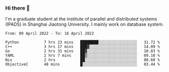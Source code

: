 ### Hi there 👋

I'm a graduate student at the institute of parallel and distributed systems (IPADS) in Shanghai Jiaotong University. I mainly work on database system.

<!--START_SECTION:waka-->

```text
From: 09 April 2022 - To: 16 April 2022

Python           7 hrs 23 mins   ████████░░░░░░░░░░░░░░░░░   31.72 %
C++              3 hrs 17 mins   ███▓░░░░░░░░░░░░░░░░░░░░░   14.09 %
Go               2 hrs 31 mins   ██▓░░░░░░░░░░░░░░░░░░░░░░   10.83 %
YAML             2 hrs 7 mins    ██▒░░░░░░░░░░░░░░░░░░░░░░   09.10 %
Nix              2 hrs           ██░░░░░░░░░░░░░░░░░░░░░░░   08.60 %
ObjectiveC       48 mins         █░░░░░░░░░░░░░░░░░░░░░░░░   03.44 %
```

<!--END_SECTION:waka-->

<!--
**yqmmm/yqmmm** is a ✨ _special_ ✨ repository because its `README.md` (this file) appears on your GitHub profile.

Here are some ideas to get you started:

- 🔭 I’m currently working on ...
- 🌱 I’m currently learning ...
- 👯 I’m looking to collaborate on ...
- 🤔 I’m looking for help with ...
- 💬 Ask me about ...
- 📫 How to reach me: ...
- 😄 Pronouns: ...
- ⚡ Fun fact: ...
-->
